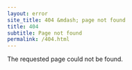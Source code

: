 ```yaml
---
layout: error
site_title: 404 &mdash; page not found
title: 404
subtitle: Page not found
permalink: /404.html
---
```


The requested page could not be found.
